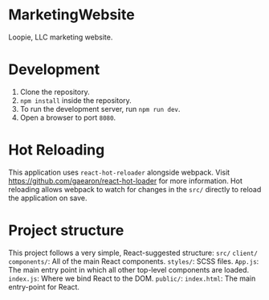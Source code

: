 # MarketingWebsite
Loopie, LLC marketing website.

# Development

1. Clone the repository.
2. `npm install` inside the repository.
3. To run the development server, run `npm run dev`.
4. Open a browser to port `8080`.

# Hot Reloading

This application uses `react-hot-reloader` alongside webpack. Visit https://github.com/gaearon/react-hot-loader for more information. Hot reloading allows webpack to watch for changes in the `src/` directly to reload the application on save.

# Project structure

This project follows a very simple, React-suggested structure:
`src/`
  `client/`
    `components/`: All of the main React components.
    `styles/`: SCSS files.
    `App.js`: The main entry point in which all other top-level components are loaded. 
    `index.js`: Where we bind React to the DOM.
`public/`:
  `index.html`: The main entry-point for React.